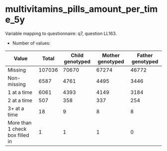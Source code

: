 # multivitamins_pills_amount_per_time_5y
Variable mapping to questionnaire: q7, question LL163.
- Number of values:

| Value | Total | Child genotyped | Mother genotyped | Father genotyped |
| ----- | ----- | --------------- | ---------------- | ---------------- |
| Missing | 107036 | 70670 | 67274 | 46772 |
| Non-missing | 6587 | 4761 | 4495 | 3446 |
| 1 at a time | 6061 | 4393 | 4149 |3184 |
| 2 at a time | 507 | 358 | 337 |254 |
| 3+ at a time | 18 | 9 | 8 |8 |
| More than 1 check box filled in | 1 | 1 | 1 |0 |




